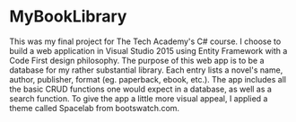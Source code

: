 # MyBookLibrary
This was my final project for The Tech Academy's C# course. I choose to build a web application in Visual Studio 2015 using Entity Framework with a Code First design philosophy. The purpose of this web app is to be a database for my rather substantial library. Each entry lists a novel's name, author, publisher, format (eg. paperback, ebook, etc.). The app includes all the basic CRUD functions one would expect in a database, as well as a search function. To give the app a little more visual appeal, I applied a theme called Spacelab from bootswatch.com.
